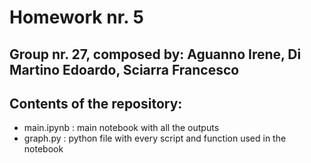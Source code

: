 # Homework nr. 5

## Group nr. 27, composed by: Aguanno Irene, Di Martino Edoardo, Sciarra Francesco

## Contents of the repository:
- main.ipynb : main notebook with all the outputs
- graph.py : python file with every script and function used in the notebook
